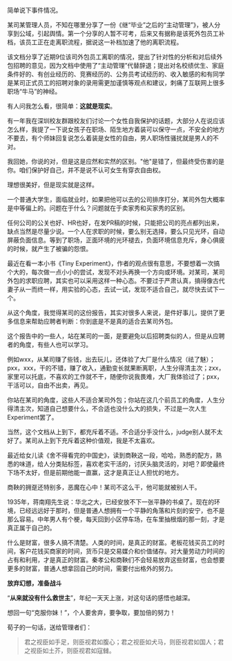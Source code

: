 <title>如何看待某司外包主动管理（公号版）</title>

简单说下事件情况。

某司某管理人员，不知在哪里分享了一份《继“毕业”之后的“主动管理”》，被人分享到公域，引起舆情。第一个分享的人暂不可考，后来又有据称是该死外包员工补档，该员工正在走离职流程，据说这一补档加速了他的离职流程。

该文档分享了近期9位该司外包员工离职的情况，提出了针对性的分析和对后续外包招聘的意见，因为文档中使用了“主动管理”代替辞退；提出对名校绩优生、家庭条件好的、有创业经历的、竞赛经历的、公务员考试经历的、收入敏感的和有同学是某司正式员工的招聘对象的录用需更加谨慎等观点和建议，刺痛了互联网上很多职场“牛马”的神经。

有人问我怎么看，很简单：**这就是现实**。

有一年我在深圳校友群跟校友们讨论一个女性自我保护的话题，大部分人在说应该怎么样，我提了一下说女孩子在职场、陌生地方着装可以保守一点，不安全的地方不要去，有个师妹回复说怎么着装是女性的自由，男人职场性骚扰就是男人的不对。

我回她，你说的对，但是这是应然和实然的区别。"他"是错了，但最终受伤害的是你。咱们保护好自己，并不是说不认可女生有穿衣自由权。

理想很美好，但是现实就是这样。

一个普通大学生，面临就业时，如果把他可以去的公司排序打分，某司外包大概率是中等偏上的。问题在于什么？问题就在于卖家秀和买家秀的区别。

任何公司的公关也好、HR也好，在发PR稿的时候，只能把公司的亮点都列出来，缺点当然是尽量少说。一个人在求职的时候，要么别无选择，要么只见光环，自动屏蔽负面信息。等到了职场，正面环境的光环褪去，负面环境信息充斥，身心俱疲的时候，就产生了被骗的怨恨。

最近在看一本小书《Tiny Experiment》，作者的观点很有意思，不要想着一次搞个大的，每次做一点小小的尝试，发现不对头再换一个方向或环境。对某司，某司外包的求职应聘，其实也可以采用这样一种心态。不要过于严肃认真，搞得像古代妻子从一而终一样，用实验的心态，去试一试，发现不适合自己，就尽快去试下一个。

从这个角度，我觉得某司的这份报告，其实对很多人来说，是件好事儿，提供了更多信息来帮助应聘者判断：你到底是不是真的适合去某司外包。

这个报告中的一些人，站在某司的一面，是要避免以后招聘类似的人，但是从应聘者的角度，有些人也可以学习。

例如wxx，从某司赚了些钱，出去玩儿，还体验了大厂是什么情况（祛了魅）；pxx，xxx，干的不错，赚了收入，通勤变长就果断离职，人生分得清主次；zxx，家里可以托底，不喜欢的工作就不干，随便你说我畏难，大厂我体验过了；pxx，干活可以，自由不出卖，再见。

你站在某司的角度，这些人不适合某司外包；你站在这几个前员工的角度，人生分得清主次，知道自己想要什么，不合适也没什么大的损失，不过是一次人生Experiment罢了。

当然，这个文档从上到下，都充斥着不适。不合适分手没什么，judge别人就不太好了。某司从上到下充斥着这种价值观，我是不太喜欢。

最近给女儿读《舍不得看完的中国史》，读到商鞅这一段，哈哈，熟悉的配方，熟悉的味道，给人分类贴标签，喜欢老实干活的，讨厌头脑灵活的，对吧？即使最终下场不太好，但是前期他能一直赢，这才是真正让人担忧的地方。

商鞅的拥趸还特别多，恶魔在心中！某司不这么干，他可能就被别人干。

1935年，蒋南翔先生说：华北之大，已经安放不下一张平静的书桌了。现在的环境，已经远远好于那时，但是普通人想拥有一个平静的角落和片刻的安宁，也不是那么容易。中年男人有个梗，每天回到小区停车场，在车里抽根烟的那一刻，才是真正属于自己的。

什么是财富，很多人搞不清楚。人类的时间，是真正的财富。老板花钱买员工的时间，客户花钱买商家的时间，货币只是交易媒介和价值储存。对大量劳动力时间的占有和利用，才是真正的财富。秦孝公和商鞅们不会轻易放弃这些财富，也会想要更多的财富，普通人想拿回自己的时间，需要付出格外的努力。

**放弃幻想，准备战斗**

“**从来就没有什么救世主**”，年纪一天天上涨，对这句话的感悟也越深。

想回一句“克服你妹！”，个人要舍弃，要争取，要加倍的努力！

荀子的一句话，送给管理者们：
> 君之视臣如手足，则臣视君如腹心；君之视臣如犬马，则臣视君如国人；君之视臣如土芥，则臣视君如寇雠。

